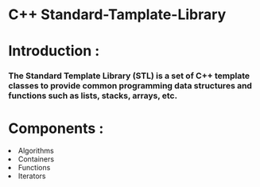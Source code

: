 # C++ Standard-Tamplate-Library

# Introduction :

### The Standard Template Library (STL) is a set of C++ template classes to provide common programming data structures and functions such as lists, stacks, arrays, etc. 

# Components :

<li>Algorithms</li>
<li>Containers</li>
<li>Functions</li>
<li>Iterators</li>

